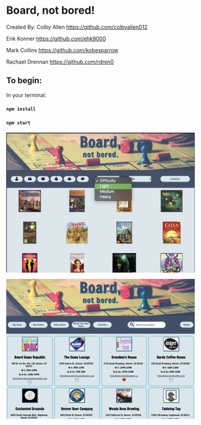 # Board, not bored!
Created By:
Colby Allen https://github.com/colbyallen012 

Erik Konner https://github.com/ehk9000 

Mark Collins https://github.com/kobesparrow 

Rachael Drennan  https://github.com/rdren0 


## To begin:
In your terminal:
#### `npm install`
#### `npm start`


![BoardGameApp](screenshot.png)

![BoardGameApp](locations.png)


